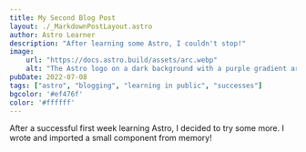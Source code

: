 ```yaml
---
title: My Second Blog Post
layout: ./_MarkdownPostLayout.astro
author: Astro Learner
description: "After learning some Astro, I couldn't stop!"
image:
    url: "https://docs.astro.build/assets/arc.webp"
    alt: "The Astro logo on a dark background with a purple gradient arc."
pubDate: 2022-07-08
tags: ["astro", "blogging", "learning in public", "successes"]
bgcolor: '#ef476f'
color: '#ffffff'
---
```

After a successful first week learning Astro, I decided to try some more. I wrote and imported a small component from memory!